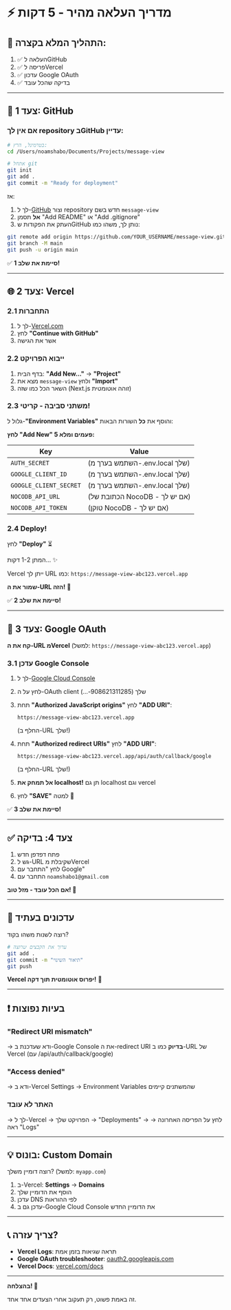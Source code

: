 # ⚡ מדריך העלאה מהיר - 5 דקות

## 🎯 התהליך המלא בקצרה:

1. ✅ העלאה לGitHub
2. ✅ פריסה לVercel
3. ✅ עדכון Google OAuth
4. ✅ בדיקה שהכל עובד

---

## 🚀 צעד 1: GitHub

### אם אין לך repository בGitHub עדיין:

```bash
# בטרמינל, הרץ:
cd /Users/noamshabo/Documents/Projects/message-view

# אתחל git
git init
git add .
git commit -m "Ready for deployment"
```

אז:
1. לך ל-[GitHub](https://github.com/new) וצור repository חדש בשם `message-view`
2. **אל** תסמן "Add README" או "Add .gitignore"
3. העתק את הפקודות שGitHub נותן לך, משהו כמו:

```bash
git remote add origin https://github.com/YOUR_USERNAME/message-view.git
git branch -M main
git push -u origin main
```

✅ **סיימת את שלב 1!**

---

## 🌐 צעד 2: Vercel

### 2.1 התחברות

1. לך ל-[Vercel.com](https://vercel.com/signup)
2. לחץ **"Continue with GitHub"**
3. אשר את הגישה

### 2.2 ייבוא הפרויקט

1. בדף הבית: **"Add New..."** → **"Project"**
2. מצא את `message-view` ולחץ **"Import"**
3. השאר הכל כמו שזה (Next.js זוהה אוטומטית)

### 2.3 משתני סביבה - **קריטי!**

גלול ל-**"Environment Variables"** והוסף את **כל** השורות הבאות:

**לחץ "Add New" 5 פעמים ומלא:**

| Key | Value |
|-----|-------|
| `AUTH_SECRET` | (השתמש בערך מ-.env.local שלך) |
| `GOOGLE_CLIENT_ID` | (השתמש בערך מ-.env.local שלך) |
| `GOOGLE_CLIENT_SECRET` | (השתמש בערך מ-.env.local שלך) |
| `NOCODB_API_URL` | (הכתובת של NocoDB - אם יש לך) |
| `NOCODB_API_TOKEN` | (טוקן NocoDB - אם יש לך) |

### 2.4 Deploy!

לחץ **"Deploy"** ⏳

המתן 1-2 דקות... ✨

Vercel ייתן לך URL כמו: `https://message-view-abc123.vercel.app`

**שמור את ה-URL הזה!** 📝

✅ **סיימת את שלב 2!**

---

## 🔐 צעד 3: Google OAuth

**קח את ה-URL מVercel** (למשל: `https://message-view-abc123.vercel.app`)

### 3.1 עדכן Google Console

1. לך ל-[Google Cloud Console](https://console.cloud.google.com/apis/credentials?project=n8n-ocr-471414)
2. לחץ על ה-OAuth client שלך (908621311285-...)
3. תחת **"Authorized JavaScript origins"** לחץ **"ADD URI"**:
   ```
   https://message-view-abc123.vercel.app
   ```
   (החלף ב-URL שלך!)

4. תחת **"Authorized redirect URIs"** לחץ **"ADD URI"**:
   ```
   https://message-view-abc123.vercel.app/api/auth/callback/google
   ```
   (החלף ב-URL שלך!)

5. **אל תמחק את localhost!** תן גם localhost וגם vercel

6. לחץ **"SAVE"** למטה 💾

✅ **סיימת את שלב 3!**

---

## ✅ צעד 4: בדיקה

1. פתח דפדפן חדש
2. גש ל-URL שקיבלת מVercel
3. לחץ "התחבר עם Google"
4. התחבר עם `noamshabo1@gmail.com`

**אם הכל עובד - מזל טוב! 🎉**

---

## 🔄 עדכונים בעתיד

רוצה לשנות משהו בקוד?

```bash
# ערוך את הקבצים שרוצה
git add .
git commit -m "תיאור השינוי"
git push
```

**Vercel יפרוס אוטומטית תוך דקה!** 🚀

---

## ❗ בעיות נפוצות

### "Redirect URI mismatch"
→ ודא שעדכנת ב-Google Console את ה-redirect URI **בדיוק** כמו ב-URL של Vercel (עם /api/auth/callback/google)

### "Access denied"
→ ודא ב-Vercel Settings → Environment Variables שהמשתנים קיימים

### האתר לא עובד
→ לך ל-Vercel → הפרויקט שלך → "Deployments" → לחץ על הפריסה האחרונה → ראה "Logs"

---

## 💡 בונוס: Custom Domain

רוצה דומיין משלך? (למשל: `myapp.com`)

1. ב-Vercel: **Settings** → **Domains**
2. הוסף את הדומיין שלך
3. עדכן DNS לפי ההוראות
4. עדכן גם ב-Google Cloud Console את הדומיין החדש

---

## 📞 צריך עזרה?

- **Vercel Logs**: תראה שגיאות בזמן אמת
- **Google OAuth troubleshooter**: [oauth2.googleapis.com](https://developers.google.com/identity/protocols/oauth2)
- **Vercel Docs**: [vercel.com/docs](https://vercel.com/docs)

---

**בהצלחה! 🎊**

זה באמת פשוט, רק תעקוב אחרי הצעדים אחד אחד.

